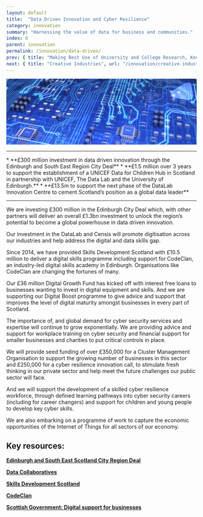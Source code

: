 ```yaml
---
layout: default
title:  "Data Driven Innovation and Cyber Resilience"
category: innovation
summary: "Harnessing the value of data for business and communities."
index: 6
parent: innovation
permalink: /innovation/data-driven/
prev: { title: "Making Best Use of University and College Research, Knowledge and Talent", url: "/innovation/university-research/" }
next: { title: "Creative Industries", url: "/innovation/creative-industries/" }
---
```


![A circuit board](/assets/images/pageimages/Innovation5.jpg)
<br>
<hr>
* **£300 million investment in data driven innovation through the Edinburgh and South East Region City Deal**
* **£1.5 million over 3 years to support the establishment of a UNICEF Data for Children Hub in Scotland in partnership with UNICEF, The Data Lab and the University of Edinburgh.**
* **£13.5m to support the next phase of the DataLab Innovation Centre to cement Scotland’s position as a global data leader**

<hr>

We are investing £300 million in the Edinburgh City Deal which, with other partners will deliver an overall £1.3bn investment to unlock the region’s potential to become a global powerhouse in data driven innovation. 

Our investment in the DataLab and Censis will promote digitisation across our industries and help address the digital and data skills gap.

Since 2014, we have provided Skills Development Scotland with £10.5 million to deliver a digital skills programme including support for CodeClan, an industry-led digital skills academy in Edinburgh.  Organisations like CodeClan are changing the fortunes of many.

Our £36 million Digital Growth Fund has kicked off with interest free loans to businesses wanting to invest in digital equipment and skills. And we are supporting our Digital Boost programme to give advice and support that improves the level of digital maturity amongst businesses in every part of Scotland.

The importance of, and global demand for cyber security services and expertise will continue to grow exponentially.  We are providing advice and support for workplace training on cyber security and financial support for smaller businesses and charities to put critical controls in place.

We will provide seed funding of over £350,000 for a Cluster Management Organisation to support the growing number of businesses in this sector and £250,000 for a cyber resilience innovation call, to stimulate fresh thinking in our private sector and help meet the future challenges our public sector will face.

And we will support the development of a skilled cyber resilience workforce, through defined learning pathways into cyber security careers (including for career changers) and support for children and young people to develop key cyber skills.

We are also embarking on a programme of work to capture the economic opportunities of the Internet of Things for all sectors of our economy.


## Key resources:

**[Edinburgh and South East Scotland City Region Deal](http://www.acceleratinggrowth.org.uk/)**

**[Data Collaboratives](http://datacollaboratives.org/)**

**[Skills Development Scotland](https://www.skillsdevelopmentscotland.co.uk/)**

**[CodeClan](https://codeclan.com/)**

**[Scottish Government: Digital support for businesses](https://beta.gov.scot/policies/digital/digital-support-for-businesses/)**
 
